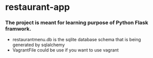 # restaurant-app


### The project is meant for learning purpose of Python Flask framwork. 
  - restaurantmenu.db is the sqlite database schema that is being generated by sqlalchemy
  - VagrantFile could be use if you want to use vagrant 

